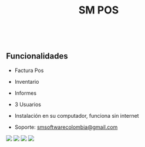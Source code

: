 <p align="center">


<h1 align="center">SM POS</h1>

<a href="https://sm-software-colombia.github.io/sm/img/logoPOS2.png" id="logo"></a>
<br/>

<p align="center">

</a>
</p>
<br/>


## Funcionalidades
- Factura Pos
- Inventario
- Informes
- 3 Usuarios
- Instalación en su computador, funciona sin internet



- Soporte: smsoftwarecolombia@gmail.com




<img src="https://elprimo0909.github.io/SitioWeb_elPrimo/img/pos1.png" > 
<img src="https://elprimo0909.github.io/SitioWeb_elPrimo/img/pos2.png" > 
<img src="https://elprimo0909.github.io/SitioWeb_elPrimo/img/pos3.png" >
<img src="https://elprimo0909.github.io/SitioWeb_elPrimo/img/SM_POS_configuracion.png" >

<a href="https://sm-software-colombia.github.io/sm/img/logoPOS2.png" id="logo"></a>
<br/>

<p align="center">

</a>
</p>
<br/>


